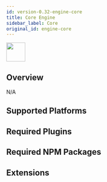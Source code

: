```yaml
---
id: version-0.32-engine-core
title: Core Engine
sidebar_label: Core
original_id: engine-core
---
```


<img src="https://renative.org/img/ic_engine.png" width=50 height=50 />

<!--AUTO_GENERATED_START-->


## Overview

N/A

## Supported Platforms



## Required Plugins



## Required NPM Packages



## Extensions




<!--AUTO_GENERATED_END-->
